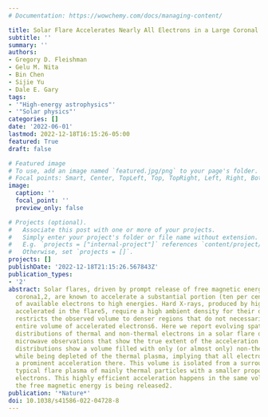 ```yaml
---
# Documentation: https://wowchemy.com/docs/managing-content/

title: Solar Flare Accelerates Nearly All Electrons in a Large Coronal Volume
subtitle: ''
summary: ''
authors:
- Gregory D. Fleishman
- Gelu M. Nita
- Bin Chen
- Sijie Yu
- Dale E. Gary
tags:
- '"High-energy astrophysics"'
- '"Solar physics"'
categories: []
date: '2022-06-01'
lastmod: 2022-12-18T16:15:26-05:00
featured: True 
draft: false

# Featured image
# To use, add an image named `featured.jpg/png` to your page's folder.
# Focal points: Smart, Center, TopLeft, Top, TopRight, Left, Right, BottomLeft, Bottom, BottomRight.
image:
  caption: ''
  focal_point: ''
  preview_only: false

# Projects (optional).
#   Associate this post with one or more of your projects.
#   Simply enter your project's folder or file name without extension.
#   E.g. `projects = ["internal-project"]` references `content/project/deep-learning/index.md`.
#   Otherwise, set `projects = []`.
projects: []
publishDate: '2022-12-18T21:15:26.567843Z'
publication_types:
- '2'
abstract: Solar flares, driven by prompt release of free magnetic energy in the solar
  corona1,2, are known to accelerate a substantial portion (ten per cent or more)3,4
  of available electrons to high energies. Hard X-rays, produced by high-energy electrons
  accelerated in the flare5, require a high ambient density for their detection. This
  restricts the observed volume to denser regions that do not necessarily sample the
  entire volume of accelerated electrons6. Here we report evolving spatially resolved
  distributions of thermal and non-thermal electrons in a solar flare derived from
  microwave observations that show the true extent of the acceleration region. These
  distributions show a volume filled with only (or almost only) non-thermal electrons
  while being depleted of the thermal plasma, implying that all electrons have experienced
  a prominent acceleration there. This volume is isolated from a surrounding, more
  typical flare plasma of mainly thermal particles with a smaller proportion of non-thermal
  electrons. This highly efficient acceleration happens in the same volume in which
  the free magnetic energy is being released2.
publication: '*Nature*'
doi: 10.1038/s41586-022-04728-8
---
```


